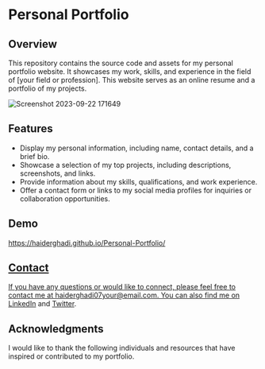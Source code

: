 <!DOCTYPE html>
<html>
<head>
</head>
<body>

<h1>Personal Portfolio</h1>

<h2>Overview</h2>

<p>This repository contains the source code and assets for my personal portfolio website. It showcases my work, skills, and experience in the field of [your field or profession]. This website serves as an online resume and a portfolio of my projects.</p>

![Screenshot 2023-09-22 171649](https://github.com/Haiderghadi/Personal-Portfolio/assets/130603999/c4d5572a-5088-4b62-9d1b-14721207295f)


<h2>Features</h2>

<ul>
    <li>Display my personal information, including name, contact details, and a brief bio.</li>
    <li>Showcase a selection of my top projects, including descriptions, screenshots, and links.</li>
    <li>Provide information about my skills, qualifications, and work experience.</li>
    <li>Offer a contact form or links to my social media profiles for inquiries or collaboration opportunities.</li>
</ul>

<h2>Demo</h2>

<p><a href="https://haiderghadi.github.io/Personal-Portfolio/" target="_blank"> https://haiderghadi.github.io/Personal-Portfolio/</p>


<h2>Contact</h2>

<p>If you have any questions or would like to connect, please feel free to contact me at haiderghadi07your@email.com. You can also find me on <a href="https://www.linkedin.com/in/haiderghadi387221/">LinkedIn</a> and <a href="https://twitter.com/haiderghadi">Twitter</a>.</p>

<h2>Acknowledgments</h2>

<p>I would like to thank the following individuals and resources that have inspired or contributed to my portfolio.</p>

</body>
</html>
